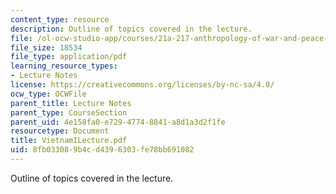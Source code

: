 ```yaml
---
content_type: resource
description: Outline of topics covered in the lecture.
file: /ol-ocw-studio-app/courses/21a-217-anthropology-of-war-and-peace-fall-2004/8fb033089b4cd4396303fe78bb691082_VietnamILecture.pdf
file_size: 18534
file_type: application/pdf
learning_resource_types:
- Lecture Notes
license: https://creativecommons.org/licenses/by-nc-sa/4.0/
ocw_type: OCWFile
parent_title: Lecture Notes
parent_type: CourseSection
parent_uid: 4e158fa0-e729-4774-8841-a8d1a3d2f1fe
resourcetype: Document
title: VietnamILecture.pdf
uid: 8fb03308-9b4c-d439-6303-fe78bb691082
---
```

Outline of topics covered in the lecture.